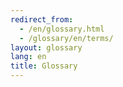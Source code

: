 ```yaml
---
redirect_from:
  - /en/glossary.html
  - /glossary/en/terms/
layout: glossary
lang: en
title: Glossary
---
```

